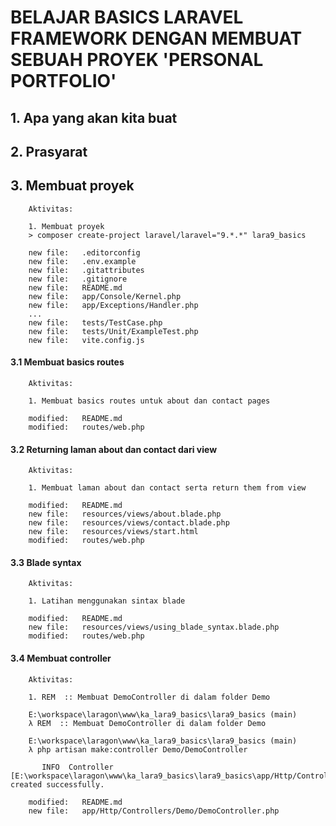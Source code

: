 # BELAJAR BASICS LARAVEL FRAMEWORK DENGAN MEMBUAT SEBUAH PROYEK 'PERSONAL PORTFOLIO'


## 1. Apa yang akan kita buat

## 2. Prasyarat

## 3. Membuat proyek

        Aktivitas:

        1. Membuat proyek
        > composer create-project laravel/laravel="9.*.*" lara9_basics

        new file:   .editorconfig
        new file:   .env.example
        new file:   .gitattributes
        new file:   .gitignore
        new file:   README.md
        new file:   app/Console/Kernel.php
        new file:   app/Exceptions/Handler.php
        ...
        new file:   tests/TestCase.php
        new file:   tests/Unit/ExampleTest.php
        new file:   vite.config.js


#### 3.1 Membuat basics routes

        Aktivitas:

        1. Membuat basics routes untuk about dan contact pages

        modified:   README.md
        modified:   routes/web.php


#### 3.2 Returning laman about dan contact dari view

        Aktivitas:

        1. Membuat laman about dan contact serta return them from view

        modified:   README.md
        new file:   resources/views/about.blade.php
        new file:   resources/views/contact.blade.php
        new file:   resources/views/start.html
        modified:   routes/web.php


#### 3.3 Blade syntax

        Aktivitas:

        1. Latihan menggunakan sintax blade

        modified:   README.md
        new file:   resources/views/using_blade_syntax.blade.php
        modified:   routes/web.php


#### 3.4 Membuat controller

        Aktivitas:

        1. REM  :: Membuat DemoController di dalam folder Demo

        E:\workspace\laragon\www\ka_lara9_basics\lara9_basics (main)
        λ REM  :: Membuat DemoController di dalam folder Demo

        E:\workspace\laragon\www\ka_lara9_basics\lara9_basics (main)
        λ php artisan make:controller Demo/DemoController

           INFO  Controller [E:\workspace\laragon\www\ka_lara9_basics\lara9_basics\app/Http/Controllers/Demo/DemoController.php] created successfully.

        modified:   README.md
        new file:   app/Http/Controllers/Demo/DemoController.php